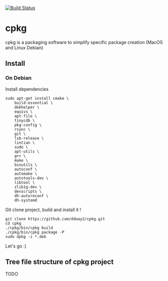 [![Build Status](https://travis-ci.org/chybz/cpkg.svg?branch=master)](https://travis-ci.org/chybz/cpkg)

cpkg
======
cpkg is a packaging software to simplify specific package creation (MacOS and Linux Debian)

## Install

### On Debian
Install dependencies
```
sudo apt-get install cmake \
    build-essential \
    debhelper \
    equivs \
    apt-file \
    tinycdb \
    pkg-config \
    rsync \
    git \
    lsb-release \
    lintian \
    sudo \
    apt-utils \
    g++ \
    make \
    binutils \
    autoconf \
    automake \
    autotools-dev \
    libtool \
    zlib1g-dev \
    devscripts \
    dh-autoreconf \
    dh-systemd
```
Git clone project, build and install it !
```
git clone https://github.com/ddway2/cpkg.git
cd cpkg
./cpkg/bin/cpkg build
./cpkg/bin/cpkg package -P
sudo dpkg -i *.deb
```
Let's go :)
## Tree file structure of cpkg project
TODO
